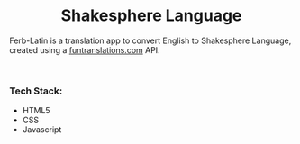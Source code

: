<h1 align="center">Shakesphere Language</h1>

Ferb-Latin is a translation app to convert English to Shakesphere Language, created using a [funtranslations.com](https://funtranslations.com/ferb-latin) API.

<br>



### Tech Stack:

* HTML5
* CSS
* Javascript